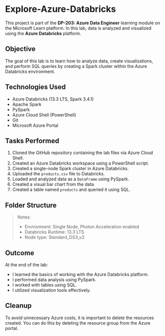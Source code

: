 # Explore-Azure-Databricks

This project is part of the **DP-203: Azure Data Engineer** learning module on the Microsoft Learn platform. In this lab, data is analyzed and visualized using the **Azure Databricks** platform.

## Objective

The goal of this lab is to learn how to analyze data, create visualizations, and perform SQL queries by creating a Spark cluster within the Azure Databricks environment.

## Technologies Used

- Azure Databricks (13.3 LTS, Spark 3.4.1)
- Apache Spark
- PySpark
- Azure Cloud Shell (PowerShell)
- Git
- Microsoft Azure Portal

## Tasks Performed

1. Cloned the GitHub repository containing the lab files via Azure Cloud Shell.
2. Created an Azure Databricks workspace using a PowerShell script.
3. Created a single-node Spark cluster in Azure Databricks.
4. Uploaded the `products.csv` file to Databricks.
5. Loaded and analyzed data as a `DataFrame` using PySpark.
6. Created a visual bar chart from the data.
7. Created a table named `products` and queried it using SQL.

## Folder Structure

> Notes:  
> - Environment: Single Node, Photon Acceleration enabled  
> - Databricks Runtime: 13.3 LTS  
> - Node type: Standard_DS3_v2  

## Outcome

At the end of the lab:

- I learned the basics of working with the Azure Databricks platform.
- I performed data analysis using PySpark.
- I worked with tables using SQL.
- I utilized visualization tools effectively.

## Cleanup

To avoid unnecessary Azure costs, it is important to delete the resources created. You can do this by deleting the resource group from the Azure portal.
